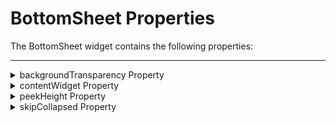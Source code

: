                                


BottomSheet Properties
======================

The BottomSheet widget contains the following properties:

* * *


<details close markdown="block"><summary>backgroundTransparency Property</summary>

* * *

Indicates to users that the UI control is currently restricted for a BottomSheet until it is dismissed, i.e., dragged down completely.

### Syntax

```

backgroundTransparency
```

**Example**

```

var mBottomSheetObject = new voltmx.ui.BottomSheet({
    "contentWidget": FlexScrollTemplate /*This is a template*/ ,
    "peekHeight": constants.BOTTOM_SHEET_PEEK_HEIGHT_AUTO,
    "skipCollapsed": false,
    "onCollapsed": onCollapsedEmptycallback,
    "onExpanded": onExpandCallback,
    "onDraggingStarted": onDraggingCallback,
    "onSettled": onSettlingCallback,
    "onDismiss": onDismissCallback,
    "onSliding": onSlideCallback,
    "onShow": onShowCallback,
    "backgroundTransparency": 40,

});
```

**Platform Availability**

*   Android

* * *

</details>
<details close markdown="block"><summary>contentWidget Property</summary>

* * *

Sets the template of a BottomSheet.

For creating the template, follow these steps:

*   Select the **Templates** tab in the Iris IDE.
*   Under the Templates tab, select the **Mobile**/**Tablet** platform drop down.
*   Under the chosen platform, right-click on **Segment** and select **New Template**.  
    A new template is created along with a default flexContainer.  
    Note the default flexContainer's widget ID/name.
*   Dynamically create a flexScrollContainer. Add the default flexContainer created along with the template to this flexScrollContainer.  
    For example: flexScrollContainerID.add(flexConatinerID)
*   You can now assign the flexScrollContainer's widget ID to the contentWidget property.

You must set the contentWidget property to a valid widget template.

### Syntax

```

contentWidget
```

**Example**

```

var mBottomSheetObject = new voltmx.ui.BottomSheet({
    "contentWidget": FlexScrollContainer0cf099f76793441 /*This is a template*/ ,
    "peekHeight": constants.BOTTOM_SHEET_PEEK_HEIGHT_AUTO,
    "skipCollapsed": false,
    "onCollapsed": onCollapsedEmptycallback,
    "onExpanded": onExpandCallback,
    "onDraggingStarted": onDraggingCallback,
    "onSettled": onSettlingCallback,
    "onDismiss": onDismissCallback,
    "onSliding": onSlideCallback,
    "onShow": onShowCallback,
    "backgroundTransparency": 40,

});
```

**Platform Availability**

*   Android

* * *

</details>
<details close markdown="block"><summary>peekHeight Property</summary>

* * *

The height at which a collapsed BottomSheet docks.

### Syntax

```

peekHeight
```

### Constants

*   BOTTOM\_SHEET\_PEEK\_HEIGHT\_AUTO

**Example**

```

//Sample code to set peekHeight property to a BottomSheet widget.  
frmBottomSheet.myBottomSheet.peekHeight = constants.BOTTOM_SHEET_PEEK_HEIGHT_AUTO;  
```

**Platform Availability**

*   Android

* * *

</details>
<details close markdown="block"><summary>skipCollapsed Property</summary>

* * *

If this property is set to true, a BottomSheet directly goes from an Expanded state to a Dismissed one. The BottomSheet, however, does not reach the Collapsed state.

### Syntax

```

skipCollapsed
```

**Example**

```

var mBottomSheetObject = new voltmx.ui.BottomSheet({
    "contentWidget": FlexScrollContainer0cf099f76793441 /*This is a template*/ ,
    "peekHeight": constants.BOTTOM_SHEET_PEEK_HEIGHT_AUTO,
    "skipCollapsed": false,
    "onCollapsed": onCollapsedEmptycallback,
    "onExpanded": onExpandCallback,
    "onDraggingStarted": onDraggingCallback,
    "onSettled": onSettlingCallback,
    "onDismiss": onDismissCallback,
    "onSliding": onSlideCallback,
    "onShow": onShowCallback,
    "backgroundTransparency": 40,

});
```

**Platform Availability**

*   Android

* * *
</details>
